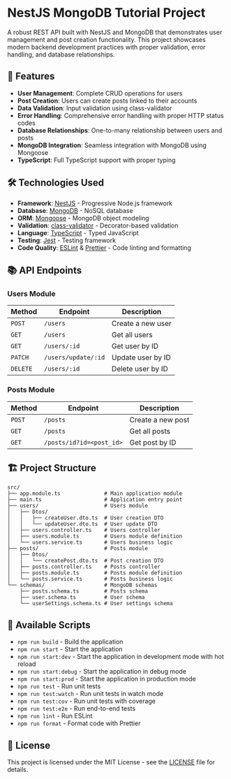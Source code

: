 # NestJS MongoDB Tutorial Project

A robust REST API built with NestJS and MongoDB that demonstrates user management and post creation functionality. This project showcases modern backend development practices with proper validation, error handling, and database relationships.

## 🚀 Features

- **User Management**: Complete CRUD operations for users
- **Post Creation**: Users can create posts linked to their accounts
- **Data Validation**: Input validation using class-validator
- **Error Handling**: Comprehensive error handling with proper HTTP status codes
- **Database Relationships**: One-to-many relationship between users and posts
- **MongoDB Integration**: Seamless integration with MongoDB using Mongoose
- **TypeScript**: Full TypeScript support with proper typing

## 🛠️ Technologies Used

- **Framework**: [NestJS](https://nestjs.com/) - Progressive Node.js framework
- **Database**: [MongoDB](https://www.mongodb.com/) - NoSQL database
- **ORM**: [Mongoose](https://mongoosejs.com/) - MongoDB object modeling
- **Validation**: [class-validator](https://github.com/typestack/class-validator) - Decorator-based validation
- **Language**: [TypeScript](https://www.typescriptlang.org/) - Typed JavaScript
- **Testing**: [Jest](https://jestjs.io/) - Testing framework
- **Code Quality**: [ESLint](https://eslint.org/) & [Prettier](https://prettier.io/) - Code linting and formatting

## 📚 API Endpoints

### Users Module

| Method | Endpoint | Description |
|--------|----------|-------------|
| `POST` | `/users` | Create a new user |
| `GET` | `/users` | Get all users |
| `GET` | `/users/:id` | Get user by ID |
| `PATCH` | `/users/update/:id` | Update user by ID |
| `DELETE` | `/users/:id` | Delete user by ID |

### Posts Module

| Method | Endpoint | Description |
|--------|----------|-------------|
| `POST` | `/posts` | Create a new post |
| `GET` | `/posts` | Get all posts |
| `GET` | `/posts/id?id=<post_id>` | Get post by ID |


## 🏗️ Project Structure

```
src/
├── app.module.ts              # Main application module
├── main.ts                    # Application entry point
├── users/                     # Users module
│   ├── Dtos/
│   │   ├── createUser.dto.ts  # User creation DTO
│   │   └── updateUser.dto.ts  # User update DTO
│   ├── users.controller.ts    # Users controller
│   ├── users.module.ts        # Users module definition
│   └── users.service.ts       # Users business logic
├── posts/                     # Posts module
│   ├── Dtos/
│   │   └── createPost.dto.ts  # Post creation DTO
│   ├── posts.controller.ts    # Posts controller
│   ├── posts.module.ts        # Posts module definition
│   └── posts.service.ts       # Posts business logic
└── schemas/                   # MongoDB schemas
    ├── posts.schema.ts        # Posts schema
    ├── user.schema.ts         # User schema
    └── userSettings.schema.ts # User settings schema
```

## 🔧 Available Scripts

- `npm run build` - Build the application
- `npm run start` - Start the application
- `npm run start:dev` - Start the application in development mode with hot reload
- `npm run start:debug` - Start the application in debug mode
- `npm run start:prod` - Start the application in production mode
- `npm run test` - Run unit tests
- `npm run test:watch` - Run unit tests in watch mode
- `npm run test:cov` - Run unit tests with coverage
- `npm run test:e2e` - Run end-to-end tests
- `npm run lint` - Run ESLint
- `npm run format` - Format code with Prettier

## 📄 License

This project is licensed under the MIT License - see the [LICENSE](LICENSE) file for details.
